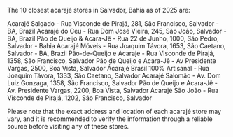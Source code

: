The 10 closest acarajé stores in Salvador, Bahia as of 2025 are:

Acarajé Salgado - Rua Visconde de Pirajá, 281, São Francisco, Salvador -BA, Brazil
Acarajé do Ceu - Rua Dom José Vieira, 245, São João, Salvador - BA, Brazil 
Pão de Queijo & Acara-Jê - Rua 22 de Junho, 1000, São Pedro, Salvador - Bahia 
Acarajé Móveis - Rua Joaquim Távora, 1653, São Caetano, Salvador - BA, Brazil 
Pão-de-Queijo e Acaraje - Rua Visconde de Pirajá, 1358, São Francisco, Salvador
Pão de Queijo e Acara-Jê - Av Presidente Vargas, 2500, Boa Vista, Salvador
Ácarajé Brasil 100% Artisanal - Rua Joaquim Távora, 1333, São Caetano, Salvador 
Acarajé Salomão - Av. Dom Luiz Gonzaga, 1358, São Francisco, Salvador 
Pão de Queijo e Acara-Jê - Av. Presidente Vargas, 2200, Boa Vista, Salvador
Ácarajé São João - Rua Visconde de Pirajá, 1202, São Francisco, Salvador

Please note that the exact address and location of each acarajé store may vary, and it is recommended to verify the information through a reliable source before visiting any of these stores.
